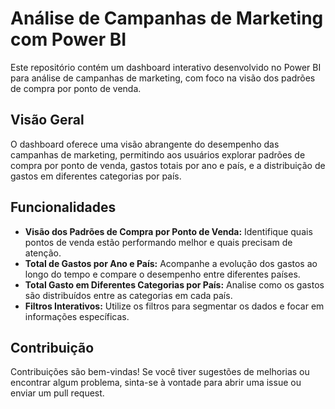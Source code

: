 # Análise de Campanhas de Marketing com Power BI

Este repositório contém um dashboard interativo desenvolvido no Power BI para análise de campanhas de marketing, com foco na visão dos padrões de compra por ponto de venda.

## Visão Geral

O dashboard oferece uma visão abrangente do desempenho das campanhas de marketing, permitindo aos usuários explorar padrões de compra por ponto de venda, gastos totais por ano e país, e a distribuição de gastos em diferentes categorias por país.

## Funcionalidades

* **Visão dos Padrões de Compra por Ponto de Venda:** Identifique quais pontos de venda estão performando melhor e quais precisam de atenção.
* **Total de Gastos por Ano e País:** Acompanhe a evolução dos gastos ao longo do tempo e compare o desempenho entre diferentes países.
* **Total Gasto em Diferentes Categorias por País:** Analise como os gastos são distribuídos entre as categorias em cada país.
* **Filtros Interativos:** Utilize os filtros para segmentar os dados e focar em informações específicas.


## Contribuição

Contribuições são bem-vindas! Se você tiver sugestões de melhorias ou encontrar algum problema, sinta-se à vontade para abrir uma issue ou enviar um pull request.


